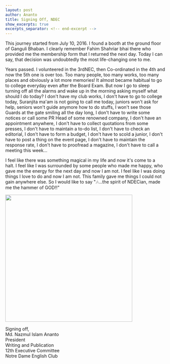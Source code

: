 ```yaml
---
layout: post
author: Ananto
title: Signing Off, NDEC
show_excerpts: true
excerpts_separator: <!-- end-excerpt -->
---
```


This journey started from July 10, 2016. I found a booth at the ground floor of Ganguli Bhaban. I clearly remember Fahim Shahriar bhai there who provided me the membership form that I returned the next day. Today I can say, that decision was undoubtedly the most life-changing one to me.  

Years passed. I volunteered in the 3rdNEC, then Co-ordinated in the 4th and now the 5th one is over too. Too many people, too many works, too many places and obviously a lot more memories! It almost became habitual to go to college everyday even after the Board Exam. But now I go to sleep turning off all the alarms and wake up in the morning asking myself what should I do today? I don't have my club works, I don't have to go to college today, Suranjita ma'am is not going to call me today, juniors won't ask for help, seniors won't guide anymore how to do stuffs, I won't see those Guards at the gate smiling all the day long, I don't have to write some notices or call some PR Head of some renowned company, I don't have an appointment anywhere, I don't have to collect quotations from some presses, I don't have to maintain a to-do list, I don't have to check an editorial, I don't have to form a budget, I don't have to scold a junior, I don't have to post a thing on the event page, I don't have to maintain the response rate, I don't have to proofread a magazine, I don't have to call a meeting this week...  

I feel like there was something magical in my life and now it's come to a halt. I feel like I was surrounded by some people who made me happy, who gave me the energy for the next day and now I am not. I feel like I was doing things I love to do and now I am not. This family gave me things I could not gain anywhere else. So I would like to say "🎶...the spirit of NDECian, made me the hammer of GOD!!"  

<!-- <center> -->
<img src="{{site.baseurl}}{%- link assets/img/photo-gallery/The End.jpg -%}" height="400px" />
<!-- </center> -->

Signing off,  
Md. Nazmul Islam Ananto  
President  
Writing and Publication  
12th Executive Committee  
Notre Dame English Club  